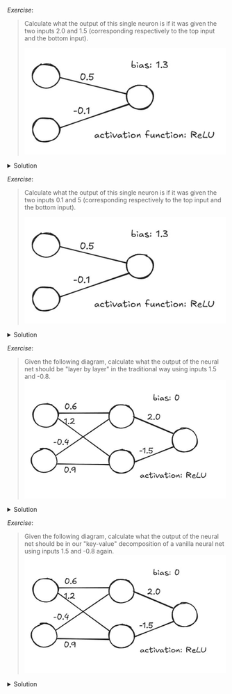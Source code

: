 *Exercise*:

> Calculate what the output of this single neuron is if it was given the two
> inputs 2.0 and 1.5 (corresponding respectively to the top input and the bottom
> input).
>
> ![single neuron](./single_neuron_worked.jpeg)

<details>
<summary>Solution</summary>
$\text{ReLU}(2.0 \cdot 0.5 + 1.5 \cdot -0.1) + 1.3 = 2.15$
</details>

*Exercise*:

> Calculate what the output of this single neuron is if it was given the two
> inputs 0.1 and 5 (corresponding respectively to the top input and the bottom
> input).
>
> ![single neuron](./single_neuron_worked.jpeg)

<details>
<summary>Solution</summary>
$\text{ReLU}(0.1 \cdot 0.5 + 5 \cdot -0.1) + 1.3 = 1.3$
</details>

*Exercise*: 

> Given the following diagram, calculate what the output of the neural net
> should be "layer by layer" in the traditional way
> using inputs 1.5 and -0.8.
> ![exercise diagram](./exercise-question.jpeg)

<details>
<summary>Solution</summary>

![solution diagram](./traditional-solution.jpeg)

</details>

*Exercise*: 

> Given the following diagram, calculate what the output of the neural net
> should be in our "key-value" decomposition of a
> vanilla neural net using inputs 1.5 and -0.8
> again.
> ![exercise diagram](./exercise-question.jpeg)

<details>
<summary>Solution</summary>

![solution diagram](./key-value-solution.jpeg)

</details>
